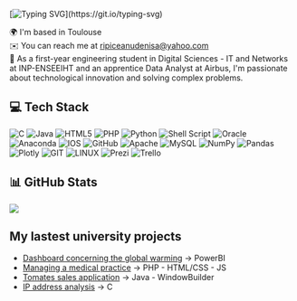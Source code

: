 [![Typing SVG](https://readme-typing-svg.demolab.com?font=Fira+Code&pause=1000&width=435&lines=Bonjour!+Je+m'appelle+Denisa+RIPICEANU!;Hello!+My+name+is+Denisa+RIPICEANU!)](https://git.io/typing-svg)

🌍 I'm based in Toulouse <br>
✉️ You can reach me at ripiceanudenisa@yahoo.com <br>
🚀 As a first-year engineering student in Digital Sciences - IT and Networks at INP-ENSEEIHT and an apprentice Data Analyst at Airbus, I'm passionate about technological innovation and solving complex problems.


## 💻 Tech Stack
![C](https://img.shields.io/badge/c-%2300599C.svg?style=flat&logo=c&logoColor=white) ![Java](https://img.shields.io/badge/java-%23ED8B00.svg?style=flat&logo=java&logoColor=white) ![HTML5](https://img.shields.io/badge/html5-%23E34F26.svg?style=flat&logo=html5&logoColor=white) ![PHP](https://img.shields.io/badge/php-%23777BB4.svg?style=flat&logo=php&logoColor=white) ![Python](https://img.shields.io/badge/python-3670A0?style=flat&logo=python&logoColor=ffdd54) ![Shell Script](https://img.shields.io/badge/shell_script-%23121011.svg?style=flat&logo=gnu-bash&logoColor=white) ![Oracle](https://img.shields.io/badge/Oracle-F80000?style=flat&logo=oracle&logoColor=white) ![Anaconda](https://img.shields.io/badge/Anaconda-%2344A833.svg?style=flat&logo=anaconda&logoColor=white) ![IOS](https://img.shields.io/badge/IOS-%2320232a.svg?style=flat&logo=apple&logoColor=white) ![GitHub](https://img.shields.io/badge/GitHub-%23121011.svg?style=flat&logo=github&logoColor=white) ![Apache](https://img.shields.io/badge/apache-%23D42029.svg?style=flat&logo=apache&logoColor=white) ![MySQL](https://img.shields.io/badge/mysql-%2300f.svg?style=flat&logo=mysql&logoColor=white) ![NumPy](https://img.shields.io/badge/numpy-%23013243.svg?style=flat&logo=numpy&logoColor=white) ![Pandas](https://img.shields.io/badge/pandas-%23150458.svg?style=flat&logo=pandas&logoColor=white) ![Plotly](https://img.shields.io/badge/Plotly-%233F4F75.svg?style=flat&logo=plotly&logoColor=white) ![GIT](https://img.shields.io/badge/Git-fc6d26?style=flat&logo=git&logoColor=white) ![LINUX](https://img.shields.io/badge/Linux-FCC624?style=flat&logo=linux&logoColor=black) ![Prezi](https://img.shields.io/badge/Prezi-%23000000.svg?style=flat&logo=Prezi&logoColor=white) ![Trello](https://img.shields.io/badge/Tello-%23026AA7.svg?style=flat&logo=Trello&logoColor=white)
## 📊 GitHub Stats
![](https://github-readme-stats.vercel.app/api/top-langs/?username=denisaripiceanu1&theme=radical&hide_border=false&include_all_commits=true&count_private=false&layout=compact)

## My lastest university projects
- [Dashboard concerning the global warming](https://github.com/denisaripiceanu1/Semestre4_PowerBi) -> PowerBI
- [Managing a medical practice](https://github.com/denisaripiceanu1/Semestre3-GestionCabinetMedical-PHP.git) -> PHP - HTML/CSS - JS
- [Tomates sales application](https://github.com/denisaripiceanu1/Semestre2-SAE-Developpement_application_Java.git) -> Java - WindowBuilder
- [IP address analysis](https://github.com/denisaripiceanu1/Semestre2-Mini_projet-Communication_et_fonctionnement_bas_niveau.git) -> C
